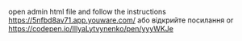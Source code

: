 open admin html file and follow the instructions
https://5nfbd8av71.app.youware.com/ або відкрийте посилання
or https://codepen.io/IllyaLytvynenko/pen/yyyWKJe
